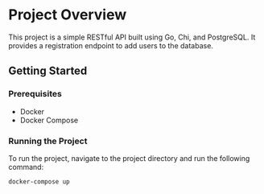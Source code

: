 # Project Overview

This project is a simple RESTful API built using Go, Chi, and PostgreSQL. It provides a registration endpoint to add users to the database.

## Getting Started

### Prerequisites

* Docker
* Docker Compose

### Running the Project

To run the project, navigate to the project directory and run the following command:
```bash
docker-compose up
